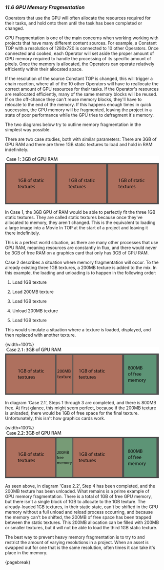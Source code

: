 
### *11.6 GPU Memory Fragmentation*

Operators that use the GPU will often allocate the resources required for their tasks, and hold onto them until the task has been completed or changed.

GPU Fragmentation is one of the main concerns when working working with projects that have many different content sources. For example, a Constant TOP with a resolution of 1280x720 is connected to 10 other Operators. Once connected and cooked, each Operator will set aside the proper amount of GPU memory required to handle the processing of its specific amount of pixels. Once the memory is allocated, the Operators can operate relatively efficiently within their allocated space.

If the resolution of the source Constant TOP is changed, this will trigger a chain reaction, where all of the 10 other Operators will have to reallocate the correct amount of GPU resources for their tasks. If the Operator's resources are reallocated efficiently, many of the same memory blocks will be reused. If on the off-chance they can't reuse memory blocks, they'll have to relocate to the end of the memory. If this happens enough times in quick succession, the GPU memory will be fragmented, leaving the project in a state of poor performance while the GPU tries to defragment it's memory.

The two diagrams below try to outline memory fragmentation in the simplest way possible.

There are two case studies, both with similar parameters: There are 3GB of GPU RAM and there are three 1GB static textures to load and hold in RAM indefinitely.

![Memory Fragmentation](../img/11.6/memory-frag-1.png)

In Case 1, the 3GB GPU of RAM would be able to perfectly fit the three 1GB static textures. They are called static textures because once they've allocated to memory, they aren't changed. This is the equivalent to loading a large image into a Movie In TOP at the start of a project and leaving it there indefinitely.

This is a perfect world situation, as there are many other processes that use GPU RAM, meaning resources are constantly in flux, and there would never be 3GB of free RAM on a graphics card that only has 3GB of GPU RAM.

Case 2 describes a situation where memory fragmentation will occur. To the already existing three 1GB textures, a 200MB texture is added to the mix. In this example, the loading and unloading is to happen in the following order:

1. Load 1GB texture

2. Load 200MB texture

3. Load 1GB texture

4. Unload 200MB texture

5. Load 1GB texture


This would simulate a situation where a texture is loaded, displayed, and then replaced with another texture. 

{width=100%}
![Memory Fragmentation 2](../img/11.6/memory-frag-2.png)

In diagram 'Case 2.1', Steps 1 through 3 are completed, and there is 800MB free. At first glance, this might seem perfect, because if the 200MB texture is unloaded, there would be 1GB of free space for the final texture. Unfortunately, this isn't how graphics cards work.

{width=100%}
![Memory Fragmentation 3](../img/11.6/memory-frag-3.png)

As seen above, in diagram 'Case 2.2', Step 4 has been completed, and the 200MB texture has been unloaded. What remains is a prime example of GPU memory fragmentation. There is a total of 1GB of free GPU memory, but there isn't a single block of 1GB to allocate to the 1GB texture. The already-loaded 1GB textures, in their static state, can't be shifted in the GPU memory without a full unload and reload process occurring, and because the memory can't be shifted, the 200MB of free space has been trapped between the static textures. This 200MB allocation can be filled with 200MB or smaller textures, but it will not be able to load the third 1GB static texture.

The best way to prevent heavy memory fragmentation is to try to and restrict the amount of varying resolutions in a project. When an asset is swapped out for one that is the same resolution, often times it can take it's place in the memory.

{pagebreak}